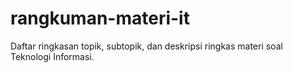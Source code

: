 # rangkuman-materi-it
Daftar ringkasan topik, subtopik, dan deskripsi ringkas materi soal Teknologi Informasi.
